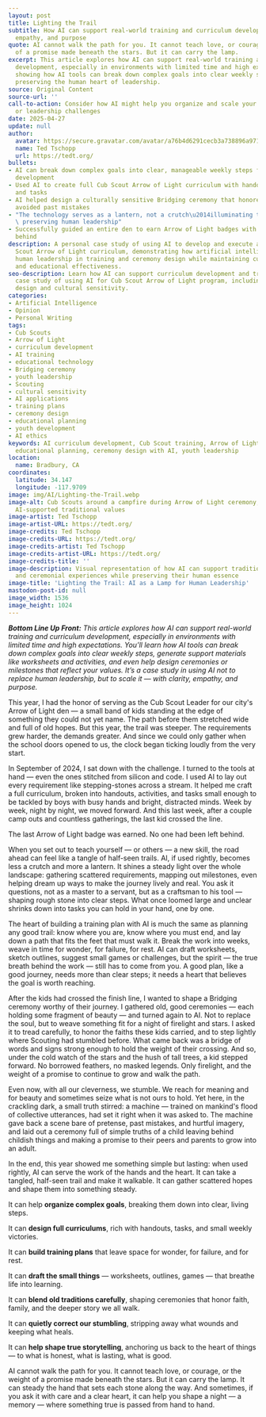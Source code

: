 ```yaml
---
layout: post
title: Lighting the Trail
subtitle: How AI can support real-world training and curriculum development with clarity,
  empathy, and purpose
quote: AI cannot walk the path for you. It cannot teach love, or courage, or the weight
  of a promise made beneath the stars. But it can carry the lamp.
excerpt: This article explores how AI can support real-world training and curriculum
  development, especially in environments with limited time and high expectations,
  showing how AI tools can break down complex goals into clear weekly steps while
  preserving the human heart of leadership.
source: Original Content
source-url: ''
call-to-action: Consider how AI might help you organize and scale your own teaching
  or leadership challenges
date: 2025-04-27
update: null
author:
  avatar: https://secure.gravatar.com/avatar/a76b4d6291cecb3a738896a971bfb903?s=512&d=mp&r=g
  name: Ted Tschopp
  url: https://tedt.org/
bullets:
- AI can break down complex goals into clear, manageable weekly steps for curriculum
  development
- Used AI to create full Cub Scout Arrow of Light curriculum with handouts, activities,
  and tasks
- AI helped design a culturally sensitive Bridging ceremony that honored faith and
  avoided past mistakes
- "The technology serves as a lantern, not a crutch\u2014illuminating the path while\
  \ preserving human leadership"
- Successfully guided an entire den to earn Arrow of Light badges with no one left
  behind
description: A personal case study of using AI to develop and execute a complete Cub
  Scout Arrow of Light curriculum, demonstrating how artificial intelligence can support
  human leadership in training and ceremony design while maintaining cultural sensitivity
  and educational effectiveness.
seo-description: Learn how AI can support curriculum development and training. Real-world
  case study of using AI for Cub Scout Arrow of Light program, including ceremony
  design and cultural sensitivity.
categories:
- Artificial Intelligence
- Opinion
- Personal Writing
tags:
- Cub Scouts
- Arrow of Light
- curriculum development
- AI training
- educational technology
- Bridging ceremony
- youth leadership
- Scouting
- cultural sensitivity
- AI applications
- training plans
- ceremony design
- educational planning
- youth development
- AI ethics
keywords: AI curriculum development, Cub Scout training, Arrow of Light program, AI
  educational planning, ceremony design with AI, youth leadership
location:
  name: Bradbury, CA
coordinates:
  latitude: 34.147
  longitude: -117.9709
image: img/AI/Lighting-the-Trail.webp
image-alt: Cub Scouts around a campfire during Arrow of Light ceremony, representing
  AI-supported traditional values
image-artist: Ted Tschopp
image-artist-URL: https://tedt.org/
image-credits: Ted Tschopp
image-credits-URL: https://tedt.org/
image-credits-artist: Ted Tschopp
image-credits-artist-URL: https://tedt.org/
image-credits-title: ''
image-description: Visual representation of how AI can support traditional learning
  and ceremonial experiences while preserving their human essence
image-title: 'Lighting the Trail: AI as a Lamp for Human Leadership'
mastodon-post-id: null
image_width: 1536
image_height: 1024
---
```

_**Bottom Line Up Front:**_ _This article explores how AI can support real-world training and curriculum development, especially in environments with limited time and high expectations. You’ll learn how AI tools can break down complex goals into clear weekly steps, generate support materials like worksheets and activities, and even help design ceremonies or milestones that reflect your values. It’s a case study in using AI not to replace human leadership, but to scale it — with clarity, empathy, and purpose._

This year, I had the honor of serving as the Cub Scout Leader for our city's Arrow of Light den — a small band of kids standing at the edge of something they could not yet name. The path before them stretched wide and full of old hopes. But this year, the trail was steeper. The requirements grew harder, the demands greater. And since we could only gather when the school doors opened to us, the clock began ticking loudly from the very start.

In September of 2024, I sat down with the challenge. I turned to the tools at hand — even the ones stitched from silicon and code. I used AI to lay out every requirement like stepping-stones across a stream. It helped me craft a full curriculum, broken into handouts, activities, and tasks small enough to be tackled by boys with busy hands and bright, distracted minds. Week by week, night by night, we moved forward. And this last week, after a couple camp outs and countless gatherings, the last kid crossed the line. 

The last Arrow of Light badge was earned. No one had been left behind.

When you set out to teach yourself — or others — a new skill, the road ahead can feel like a tangle of half-seen trails. AI, if used rightly, becomes less a crutch and more a lantern. It shines a steady light over the whole landscape: gathering scattered requirements, mapping out milestones, even helping dream up ways to make the journey lively and real. You ask it questions, not as a master to a servant, but as a craftsman to his tool — shaping rough stone into clear steps. What once loomed large and unclear shrinks down into tasks you can hold in your hand, one by one.

The heart of building a training plan with AI is much the same as planning any good trail: know where you are, know where you must end, and lay down a path that fits the feet that must walk it. Break the work into weeks, weave in time for wonder, for failure, for rest. AI can draft worksheets, sketch outlines, suggest small games or challenges, but the spirit — the true breath behind the work — still has to come from you. A good plan, like a good journey, needs more than clear steps; it needs a heart that believes the goal is worth reaching.

After the kids had crossed the finish line, I wanted to shape a Bridging ceremony worthy of their journey. I gathered old, good ceremonies — each holding some fragment of beauty — and turned again to AI. Not to replace the soul, but to weave something fit for a night of firelight and stars. I asked it to tread carefully, to honor the faiths these kids carried, and to step lightly where Scouting had stumbled before. What came back was a bridge of words and signs strong enough to hold the weight of their crossing. And so, under the cold watch of the stars and the hush of tall trees, a kid stepped forward. No borrowed feathers, no masked legends. Only firelight, and the weight of a promise to continue to grow and walk the path.

Even now, with all our cleverness, we stumble. We reach for meaning and for beauty and sometimes seize what is not ours to hold. Yet here, in the crackling dark, a small truth stirred: a machine — trained on mankind's flood of collective utterances, had set it right when it was asked to. The machine gave back a scene bare of pretense, past mistakes, and hurtful imagery, and laid out a ceremony full of simple truths of a child leaving behind childish things and making a promise to their peers and parents to grow into an adult.

In the end, this year showed me something simple but lasting: when used rightly, AI can serve the work of the hands and the heart. It can take a tangled, half-seen trail and make it walkable. It can gather scattered hopes and shape them into something steady.

It can help **organize complex goals**, breaking them down into clear, living steps.

It can **design full curriculums**, rich with handouts, tasks, and small weekly victories.

It can **build training plans** that leave space for wonder, for failure, and for rest.

It can **draft the small things** — worksheets, outlines, games — that breathe life into learning.

It can **blend old traditions carefully**, shaping ceremonies that honor faith, family, and the deeper story we all walk.

It can **quietly correct our stumbling**, stripping away what wounds and keeping what heals.

It can **help shape true storytelling**, anchoring us back to the heart of things — to what is honest, what is lasting, what is good.

AI cannot walk the path for you. It cannot teach love, or courage, or the weight of a promise made beneath the stars. But it can carry the lamp. It can steady the hand that sets each stone along the way. And sometimes, if you ask it with care and a clear heart, it can help you shape a night — a memory — where something true is passed from hand to hand.
